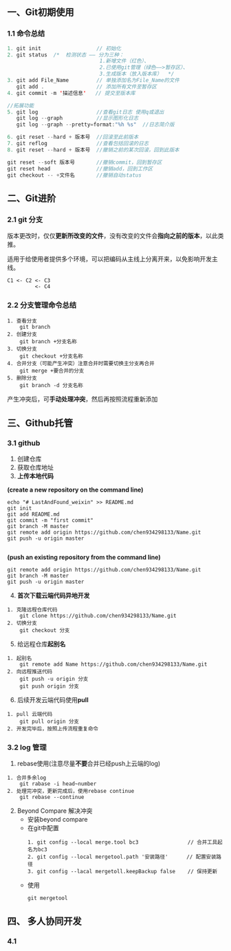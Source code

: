 ## 一、Git初期使用
### 1.1 命令总结
```java
1. git init                  // 初始化
2. git status  /*  检测状态 —— 分为三种： 
                              1.新增文件（红色）、
                              2.已使用git管理（绿色——>暂存区）、
                              3.生成版本（放入版本库）  */
3. git add File_Name         // 单独添加名为File_Name的文件
   git add .                 // 添加所有文件至暂存区
4. git commit -m '描述信息'   // 提交至版本库

//拓展功能
5. git log                   //查看git日志 使用q或退出
   git log --graph           //显示图形化日志
   git log --graph --pretty=format:"%h %s"  //日志简介版

6. git reset --hard + 版本号  //回滚至此前版本
7. git reflog                //查看包括回滚的日志
8. git reset --hard + 版本号  //撤销之前的某次回滚，回到此版本

git reset --soft 版本号       //撤销commit，回到暂存区
git reset head               //撤销add，回到工作区
git checkout -- +文件名       //撤销自动status
```

## 二、Git进阶
### 2.1 git 分支
  版本更改时，仅仅**更新所改变的文件**，没有改变的文件会**指向之前的版本**，以此类推。

适用于给使用者提供多个环境，可以把编码从主线上分离开来，以免影响开发主线。
```
C1 <- C2 <- C3
         <- C4   
```
### 2.2 分支管理命令总结
```
1. 查看分支
    git branch
2. 创建分支
    git branch +分支名称
3. 切换分支
    git checkout +分支名称
4. 合并分支（可能产生冲突）注意合并时需要切换主分支再合并
    git merge +要合并的分支
5. 删除分支
    git branch -d 分支名称
```
产生冲突后，可**手动处理冲突**，然后再按照流程重新添加

## 三、Github托管
### 3.1 github
1. 创建仓库
2. 获取仓库地址
3. **上传本地代码**

**(create a new repository on the command line)**
```
echo "# LastAndFound_weixin" >> README.md
git init
git add README.md
git commit -m "first commit"
git branch -M master
git remote add origin https://github.com/chen934298133/Name.git
git push -u origin master
                
```

**(push an existing repository from the command line)**
```
git remote add origin https://github.com/chen934298133/Name.git
git branch -M master
git push -u origin master
```

4. **首次下载云端代码异地开发**

```
1. 克隆远程仓库代码
    git clone https://github.com/chen934298133/Name.git
2. 切换分支
    git checkout 分支
```

5. 给远程仓库**起别名**

```
1. 起别名
    git remote add Name https://github.com/chen934298133/Name.git
2. 向远程推送代码
    git push -u origin 分支
    git push origin 分支
```
6. 后续开发云端代码使用**pull**
```
1. pull 云端代码
    git pull origin 分支
2. 开发完毕后，按照上传流程重复命令
```
### 3.2 log 管理
1. rebase使用(注意尽量**不要**合并已经push上云端的log)
```
1. 合并多余log
    git rabase -i head~number
2. 处理完冲突，更新完成后，使用rebase continue
    git rebase --continue
```
2. Beyond Compare 解决冲突
    - 安装beyond compare
    - 在git中配置
      ```
      1. git config --local merge.tool bc3                // 合并工具起名为bc3
      2. git config --local mergetool.path '安装路径'      // 配置安装路径
      3. git config --lacal mergetoll.keepBackup false    // 保持更新        
      ```
    - 使用
      ```
      git mergetool
      ```
## 四、 多人协同开发
### 4.1 